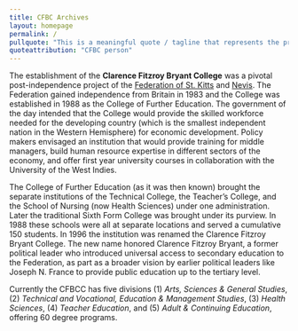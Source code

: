 ```yaml
---
title: CFBC Archives
layout: homepage
permalink: /
pullquote: "This is a meaningful quote / tagline that represents the projects mission!"
quoteattribution: "CFBC person"
---
```


The establishment of the **Clarence Fitzroy Bryant College** was a pivotal post-independence project of the [Federation of St. Kitts](https://www.stkittstourism.kn/) and [Nevis](https://nevisisland.com/). The Federation gained independence from Britain in 1983 and the College was established in 1988 as the College of Further Education. The government of the day intended that the College would provide the skilled workforce needed for the developing country (which is the smallest independent nation in the Western Hemisphere) for economic development. Policy makers envisaged an institution that would provide training for middle managers, build human resource expertise in different sectors of the economy, and offer first year university courses in collaboration with the University of the West Indies.

The College of Further Education (as it was then known) brought the separate institutions of the Technical College, the Teacher’s College, and the School of Nursing (now Health Sciences) under one administration. Later the traditional Sixth Form College was brought under its purview. In 1988 these schools were all at separate locations and served a cumulative 150 students. In 1996 the institution was renamed the Clarence Fitzroy Bryant College. The new name honored Clarence Fitzroy Bryant, a former political leader who introduced universal access to secondary education to the Federation, as part as a broader vision by earlier political leaders like Joseph N. France to provide public education up to the tertiary level.

Currently the CFBCC has five divisions (1) *Arts, Sciences & General Studies*, (2) *Technical and Vocational, Education & Management Studies*, (3) *Health Sciences*, (4) *Teacher Education*, and (5) *Adult & Continuing Education*, offering 60 degree programs.